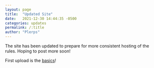 ```yaml
---
layout: page
title:  "Updated Site"
date:   2021-12-30 14:44:35 -0500
categories: updates
permalink: /:title
author: "Plerps"
---
```


The site has been updated to prepare for more consistent hosting of the rules.  Hoping to post more soon!

First upload is the [basics](Basics)!
